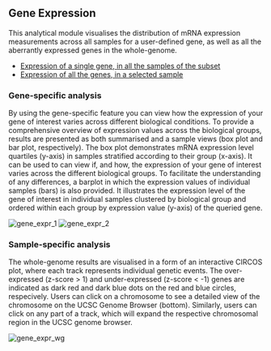 ## Gene Expression

This analytical module visualises the distribution of mRNA expression measurements across all samples for a user-defined gene, as well as all the aberrantly expressed genes in the whole-genome.

* [Expression of a single gene, in all the samples of the subset](#gene-specific-analysis)
* [Expression of all the genes, in a selected sample](#sample-specific-analysis)

### Gene-specific analysis
By using the gene-specific feature you can view how the expression of your gene of interest varies across different biological conditions. To provide a comprehensive overview of expression values across the biological groups, results are presented as both summarised and a sample views (box plot and bar plot, respectively). The box plot demonstrates mRNA expression level quartiles (y-axis) in samples stratified according to their group (x-axis). It can be used to can view if, and how, the expression of your gene of interest varies across the different biological groups. To facilitate the understanding of any differences, a barplot in which the expression values of individual samples (bars) is also provided. It illustrates the expression level of the gene of interest in individual samples clustered by biological group and ordered within each group by expression value (y-axis) of the queried gene.

![gene_expr_1](https://github.com/wynstep/PED_Analytics_UG/blob/master/img/gene_expr_1.png)
![gene_expr_2](https://github.com/wynstep/PED_Analytics_UG/blob/master/img/gene_expr_2.png)

### Sample-specific analysis

The whole-genome results are visualised in a form of an interactive CIRCOS plot, where each track represents individual genetic events. The over-expressed (z-score > 1) and under-expressed (z-score < -1) genes are indicated as dark red and dark blue dots on the red and blue circles, respecively. Users can click on a chromosome to see a detailed view of the chromosome on the UCSC Genome Browser (bottom). Similarly, users can click on any part of a track, which will expand the respective chromosomal region in the UCSC genome browser.

![gene_expr_wg](https://github.com/wynstep/PED_Analytics_UG/blob/master/img/gene_expr_wg.svg)
